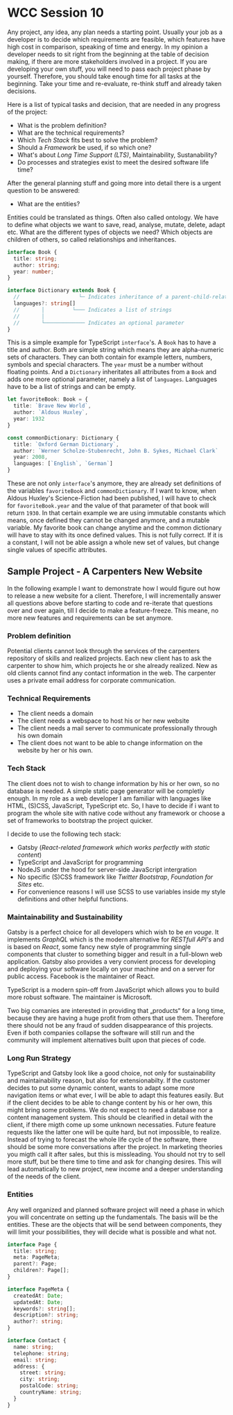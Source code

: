 # WCC Session 10

Any project, any idea, any plan needs a starting point.
Usually your job as a developer is to decide which requirements are feasible, which features have high cost in comparison, speaking of time and energy.
In my opinion a developer needs to sit right from the beginning at the table of decision making, if there are more stakeholders involved in a project.
If you are developing your own stuff, you will need to pass each project phase by yourself.
Therefore, you should take enough time for all tasks at the beginning.
Take your time and re-evaluate, re-think stuff and already taken decisions.

Here is a list of typical tasks and decision, that are needed in any progress of the project:

- What is the problem definition?
- What are the technical requirements?
- Which *Tech Stack* fits best to solve the problem?
- Should a *Framework* be used, if so which one?
- What's about *Long Time Support (LTS)*, Maintainability, Sustanability?
- Do processes and strategies exist to meet the desired software life time?

After the general planning stuff and going more into detail there is a urgent question to be answered:

- What are the entities?

Entities could be translated as things.
Often also called ontology.
We have to define what objects we want to save, read, analyse, mutate, delete, adapt etc.
What are the different types of objects we need? Which objects are children of others, so called relationships and inheritances.

```ts
interface Book {
  title: string;
  author: string;
  year: number;
}

interface Dictionary extends Book {
  //                   └─ Indicates inheritance of a parent-child-relationship  
  languages?: string[] 
  //       │         └─── Indicates a list of strings
  //       │
  //       └───────────── Indicates an optional parameter
}
```

This is a simple example for TypeScript `interface`'s.
A `Book` has to have a title and author.
Both are simple string which means they are alpha-numeric sets of characters.
They can both contain for example letters, numbers, symbols and special characters.
The `year` must be a number without floating points.
And a `Dictionary` inheritates all attributes from a `Book` and adds one more optional parameter, namely a list of `languages`.
Languages have to be a list of strings and can be empty.

```ts
let favoriteBook: Book = {
  title: `Brave New World`,
  author: `Aldous Huxley`,
  year: 1932
}

const commonDictionary: Dictionary {
  title: `Oxford German Dictionary`,
  author: `Werner Scholze-Stubenrecht, John B. Sykes, Michael Clark`
  year: 2008,
  languages: [`English`, `German`]
}
```

These are not only `interface`'s anymore, they are already set definitions of the variables `favoriteBook` and `commonDictionary`.
If I want to know, when Aldous Huxley's Science-Fiction had been published, I will have to check for `favoriteBook.year` and the value of that parameter of that book will return `1930`.
In that certain example we are using immutable constants which means, once defined they cannot be changed anymore, and a mutable variable.
My favorite book can change anytime and the common dictionary will have to stay with its once defined values.
This is not fully correct.
If it is a constant, I will not be able assign a whole new set of values, but change single values of specific attributes.

## Sample Project - A Carpenters New Website

In the following example I want to demonstrate how I would figure out how to release a new website for a client.
Therefore, I will incrementally answer all questions above before starting to code and re-iterate that questions over and over again, till I decide to make a feature-freeze.
This meane, no more new features and requirements can be set anymore.

### Problem definition

Potential clients cannot look through the services of the carpenters repository of skills and realized projects.
Each new client has to ask the carpenter to show him, which projects he or she already realized.
New as old clients cannot find any contact information in the web.
The carpenter uses a private email address for corporate communication.

### Technical Requirements

- The client needs a domain
- The client needs a webspace to host his or her new website
- The client needs a mail server to communicate professionally through his own domain
- The client does not want to be able to change information on the website by her or his own.

### Tech Stack

The client does not to wish to change information by his or her own, so no database is needed.
A simple static page generator will be completly enough.
In my role as a web developer I am familiar with languages like HTML, (S)CSS, JavaScript, TypeScript etc.
So, I have to decide if i want to program the whole site with native code without any framework or choose a set of frameworks to bootstrap the project quicker.

I decide to use the following tech stack:
- Gatsby (*React-related framework which works perfectly with static content*)
- TypeScript and JavaScript for programming
- NodeJS under the hood for server-side JavaScript intergration
- No specific (S)CSS framework like *Twitter Bootstrap*, *Foundation for Sites* etc.
- For convenience reasons I will use SCSS to use variables inside my style definitions and other helpful functions.

### Maintainability and Sustainability

Gatsby is a perfect choice for all developers which wish to be *en vouge*.
It implements *GraphQL* which is the modern alternative for *RESTfull API's* and is based on *React*, some fancy new style of programming single components that cluster to something bigger and result in a full-blown web application.
Gatsby also provides a very convient process for developing and deploying your software locally on your machine and on a server for public access.
Facebook is the maintainer of React.

TypeScript is a modern spin-off from JavaScript which allows you to build more robust software.
The maintainer is Microsoft.

Two big comanies are interested in providing that „products“ for a long time, because they are having a huge profit from others that use them.
Therefore there should not be any fraud of sudden disappearance of this projects.
Even if both companies collapse the software will still run and the community will implement alternatives built upon that pieces of code.

### Long Run Strategy

TypeScript and Gatsby look like a good choice, not only for sustainability and maintainability reason, but also for extensionabilty.
If the customer decides to put some dynamic content, wants to adapt some more navigation items or what ever, I will be able to adapt this features easily.
But if the client decides to be able to change content by his or her own, this might bring some problems.
We do not expect to need a database nor a content management system.
This should be clearified in detail with the client, if there migth come up some unknown necessaties.
Future feature requests like the latter one will be quite hard, but not impossible, to realize.
Instead of trying to forecast the whole life cycle of the software, there should be some more conversations after the project.
In marketing theories you migth call it after sales, but this is missleading.
You should not try to sell more stuff, but be there time to time and ask for changing desires.
This will lead automatically to new project, new income and a deeper understanding of the needs of the client.

### Entities

Any well organized and planned software project will need a phase in which you will concentrate on setting up the fundamentals.
The basis will be the entities.
These are the objects that will be send between components, they will limit your possibilities, they will decide what is possible and what not.

```ts
interface Page {
  title: string;
  meta: PageMeta;
  parent?: Page;
  children?: Page[];
}

interface PageMeta {
  createdAt: Date;
  updatedAt: Date;
  keywords?: string[];
  description?: string;
  author?: string;
}

interface Contact {
  name: string;
  telephone: string;
  email: string;
  address: {
    street: string;
    city: string;
    postalCode: string;
    countryName: string;
  }
}
```

